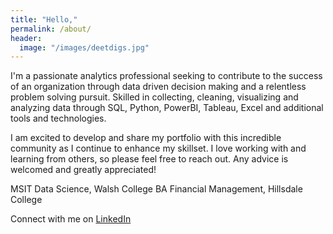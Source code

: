 ```yaml
---
title: "Hello,"
permalink: /about/
header:
  image: "/images/deetdigs.jpg"
---
```

I'm a passionate analytics professional seeking to contribute to the success of an organization through data driven decision making and a relentless problem solving pursuit. Skilled in collecting, cleaning, visualizing and analyzing data through SQL, Python, PowerBI, Tableau, Excel and additional tools and technologies.

I am excited to develop and share my portfolio with this incredible community as I continue to enhance my skillset. I love working with and learning from others, so please feel free to reach out. Any advice is welcomed and greatly appreciated!

MSIT Data Science, Walsh College  BA Financial Management, Hillsdale College

Connect with me on [LinkedIn](https://www.linkedin.com/in/mdreck/)
